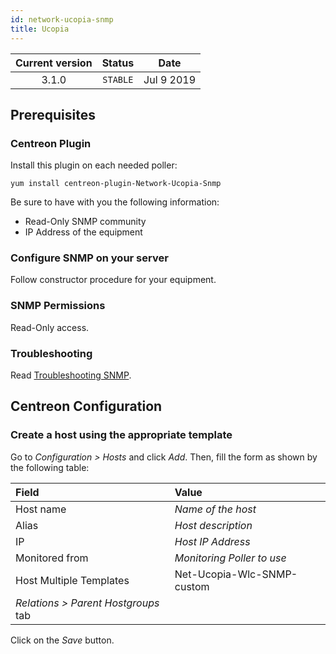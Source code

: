 ```yaml
---
id: network-ucopia-snmp
title: Ucopia
---
```


| Current version | Status | Date |
| :-: | :-: | :-: |
| 3.1.0 | `STABLE` | Jul  9 2019 |

## Prerequisites

### Centreon Plugin

Install this plugin on each needed poller:

``` shell
yum install centreon-plugin-Network-Ucopia-Snmp
```

Be sure to have with you the following information:

  - Read-Only SNMP community
  - IP Address of the equipment

### Configure SNMP on your server

Follow constructor procedure for your equipment.

### SNMP Permissions

Read-Only access.

### Troubleshooting

Read [Troubleshooting SNMP](https://documentation.centreon.com/docs/centreon-plugins/en/latest/user/guide.html#snmp).

## Centreon Configuration

### Create a host using the appropriate template

Go to *Configuration \> Hosts* and click *Add*. Then, fill the form as shown by the following table:

| Field                                | Value                      |
| :----------------------------------- | :------------------------- |
| Host name                            | *Name of the host*         |
| Alias                                | *Host description*         |
| IP                                   | *Host IP Address*          |
| Monitored from                       | *Monitoring Poller to use* |
| Host Multiple Templates              | Net-Ucopia-Wlc-SNMP-custom |
| *Relations \> Parent Hostgroups* tab |                            |

Click on the *Save* button.


